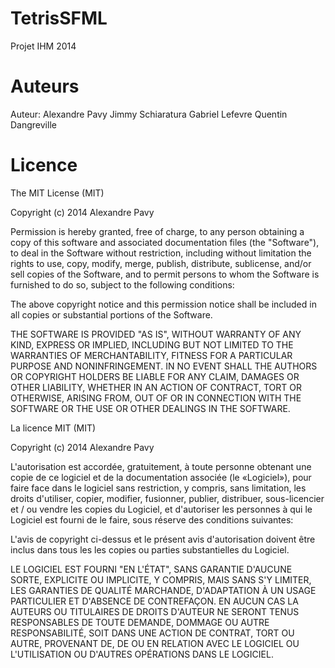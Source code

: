 TetrisSFML
==========

Projet IHM 2014

Auteurs
=============
Auteur: Alexandre Pavy
        Jimmy Schiaratura
        Gabriel Lefevre
        Quentin Dangreville



Licence
=============
The MIT License (MIT)

Copyright (c) 2014 Alexandre Pavy

Permission is hereby granted, free of charge, to any person obtaining a copy
of this software and associated documentation files (the "Software"), to deal
in the Software without restriction, including without limitation the rights
to use, copy, modify, merge, publish, distribute, sublicense, and/or sell
copies of the Software, and to permit persons to whom the Software is
furnished to do so, subject to the following conditions:

The above copyright notice and this permission notice shall be included in all
copies or substantial portions of the Software.

THE SOFTWARE IS PROVIDED "AS IS", WITHOUT WARRANTY OF ANY KIND, EXPRESS OR
IMPLIED, INCLUDING BUT NOT LIMITED TO THE WARRANTIES OF MERCHANTABILITY,
FITNESS FOR A PARTICULAR PURPOSE AND NONINFRINGEMENT. IN NO EVENT SHALL THE
AUTHORS OR COPYRIGHT HOLDERS BE LIABLE FOR ANY CLAIM, DAMAGES OR OTHER
LIABILITY, WHETHER IN AN ACTION OF CONTRACT, TORT OR OTHERWISE, ARISING FROM,
OUT OF OR IN CONNECTION WITH THE SOFTWARE OR THE USE OR OTHER DEALINGS IN THE
SOFTWARE.



La licence MIT (MIT)

Copyright (c) 2014 Alexandre Pavy

L'autorisation est accordée, gratuitement, à toute personne obtenant une copie
de ce logiciel et de la documentation associée (le «Logiciel»), pour faire face
dans le logiciel sans restriction, y compris, sans limitation, les droits
d'utiliser, copier, modifier, fusionner, publier, distribuer, sous-licencier et / ou vendre
les copies du Logiciel, et d'autoriser les personnes à qui le Logiciel est
fourni de le faire, sous réserve des conditions suivantes:

L'avis de copyright ci-dessus et le présent avis d'autorisation doivent être inclus dans tous les
les copies ou parties substantielles du Logiciel.

LE LOGICIEL EST FOURNI "EN L'ÉTAT", SANS GARANTIE D'AUCUNE SORTE, EXPLICITE OU
IMPLICITE, Y COMPRIS, MAIS SANS S'Y LIMITER, LES GARANTIES DE QUALITÉ MARCHANDE,
D'ADAPTATION À UN USAGE PARTICULIER ET D'ABSENCE DE CONTREFAÇON. EN AUCUN CAS LA
AUTEURS OU TITULAIRES DE DROITS D'AUTEUR NE SERONT TENUS RESPONSABLES DE TOUTE DEMANDE, DOMMAGE OU AUTRE
RESPONSABILITÉ, SOIT DANS UNE ACTION DE CONTRAT, TORT OU AUTRE, PROVENANT DE,
DE OU EN RELATION AVEC LE LOGICIEL OU L'UTILISATION OU D'AUTRES OPÉRATIONS DANS LE
LOGICIEL.
